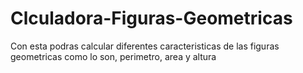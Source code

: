 # Clculadora-Figuras-Geometricas
 Con esta podras calcular diferentes caracteristicas de las figuras geometricas como lo son, perimetro, area y altura
